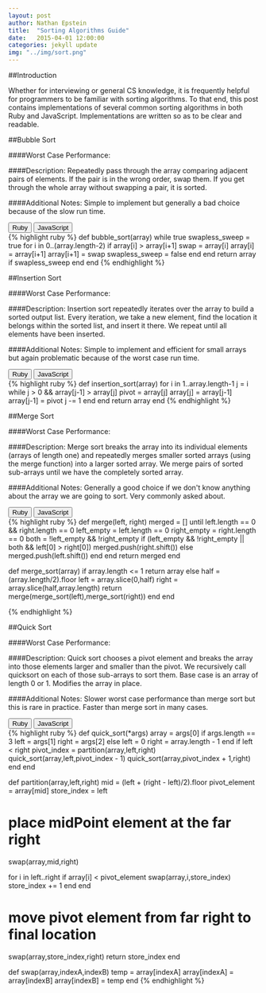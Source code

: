 ```yaml
---
layout: post
author: Nathan Epstein
title:  "Sorting Algorithms Guide"
date:   2015-04-01 12:00:00
categories: jekyll update
img: "../img/sort.png"
---
```


##Introduction

Whether for interviewing or general CS knowledge, it is frequently helpful for programmers to be familiar with sorting algorithms. To that end, this post contains implementations of several common sorting algorithms in both Ruby and JavaScript. Implementations are written so as to be clear and readable.

##Bubble Sort

####Worst Case Performance:
<span class='n2'></span>

####Description:
Repeatedly pass through the array comparing adjacent pairs of elements. If the pair is in the wrong order, swap them. If you get through the whole array without swapping a pair, it is sorted.

####Additional Notes:
Simple to implement but generally a bad choice because of the slow run time.

<div class="btn-group" role="group">
  <button id='rbubble' type="button" class="btn btn-default">Ruby</button>
  <button id='jbubble' type="button" class="btn btn-default">JavaScript</button>
</div>
<div id='rubyBubble'>
{% highlight ruby %}
def bubble_sort(array)
  while true
    swapless_sweep = true
    for i in 0..(array.length-2)
      if array[i] > array[i+1]
        swap = array[i]
        array[i] = array[i+1]
        array[i+1] = swap
        swapless_sweep = false
      end
    end
    return array if swapless_sweep
  end
end
{% endhighlight %}
</div>
<div hidden id='jsBubble'>
{% highlight javascript %}
function bubbleSort(arr){
  while (true){
    swapless = true;
    for (var i=0; i < arr.length-1; i++){
      if (arr[i] > arr[i+1]){
        var swap = arr[i];
        arr[i] = arr[i+1];
        arr[i+1] = swap;
        swapless = false
      }
    }
    if (swapless) return arr;
  }
}
{% endhighlight %}
</div>

<!-- end bubble, start insertion -->

##Insertion Sort

####Worst Case Performance:
<span class='n2'></span>

####Description:
Insertion sort repeatedly iterates over the array to build a sorted output list. Every iteration, we take a new element, find the location it belongs within the sorted list, and insert it there. We repeat until all elements have been inserted.

####Additional Notes:
Simple to implement and efficient for small arrays but again problematic because of the worst case run time.

<div class="btn-group" role="group">
  <button id='rInsert' type="button" class="btn btn-default">Ruby</button>
  <button id='jInsert' type="button" class="btn btn-default">JavaScript</button>
</div>
<div id='rubyInsert'>
{% highlight ruby %}
def insertion_sort(array)
  for i in 1..array.length-1
    j = i
    while j > 0 && array[j-1] > array[j]
      pivot = array[j]
      array[j] = array[j-1]
      array[j-1] = pivot
      j -= 1
    end
  end
  return array
end
{% endhighlight %}
</div>
<div hidden id='jsInsert'>
{% highlight javascript %}
function insertSort(arr){
  for (var i=1;i<arr.length;i++){
    var j = i;
    while ((j > 0) && (arr[j-1] > arr[j])){
      var pivot = arr[j];
      arr[j] = arr[j-1];
      arr[j-1] = pivot;
      j -= 1;
    }
  }
  return arr;
}
{% endhighlight %}
</div>
<!-- end insertion, start merge -->

##Merge Sort

####Worst Case Performance:
<span class='nlogn'></span>

####Description:
Merge sort breaks the array into its individual elements (arrays of length one) and repeatedly merges smaller sorted arrays (using the merge function) into a larger sorted array. We merge pairs of sorted sub-arrays until we have the completely sorted array.

####Additional Notes:
Generally a good choice if we don't know anything about the array we are going to sort. Very commonly asked about.

<div class="btn-group" role="group">
  <button id='rMerge' type="button" class="btn btn-default">Ruby</button>
  <button id='jMerge' type="button" class="btn btn-default">JavaScript</button>
</div>
<div id='rubyMerge'>
{% highlight ruby %}
def merge(left, right)
  merged = []
  until left.length == 0 && right.length == 0
    left_empty = left.length == 0
    right_empty = right.length == 0
    both = !left_empty && !right_empty
    if (left_empty && !right_empty || both && left[0] > right[0])
      merged.push(right.shift())
    else
      merged.push(left.shift())
    end
  end
  return merged
end

def merge_sort(array)
  if array.length <= 1
    return array
  else
    half = (array.length/2).floor
    left = array.slice(0,half)
    right = array.slice(half,array.length)
    return merge(merge_sort(left),merge_sort(right))
  end
end

{% endhighlight %}
</div>
<div hidden id='jsMerge'>
{% highlight javascript %}
function merge (left,right){
  var merged = [];
  if (left && right){
    while (left.length && right.length){
      if (left[0] < right[0]){
        merged.push(left.shift());
      }
      else{
        merged.push(right.shift());
      }
    }
    while (left.length) merged.push(left.shift());
    while (right.length) merged.push(right.shift());
  }
  else{
    merged = left;
  }
  return merged;
}

function mergeSort(arr){
  if (arr.length <= 1) return arr;

  var mid = Math.floor(arr.length/2);
  var left = arr.slice(0,mid);
  var right = arr.slice(mid,arr.length);

  return merge(mergeSort(left),mergeSort(right));
}
{% endhighlight %}
</div>
<!-- end merge, begin quick -->

##Quick Sort

####Worst Case Performance:
<span class='n2'></span>

####Description:
Quick sort chooses a pivot element and breaks the array into those elements larger and smaller than the pivot. We recursively call quicksort on each of those sub-arrays to sort them. Base case is an array of length 0 or 1. Modifies the array in place.

####Additional Notes:
Slower worst case performance than merge sort but this is rare in practice. Faster than merge sort in many cases.

<div class="btn-group" role="group">
  <button id='rQuick' type="button" class="btn btn-default">Ruby</button>
  <button id='jQuick' type="button" class="btn btn-default">JavaScript</button>
</div>
<div id='rubyQuick'>
{% highlight ruby %}
def quick_sort(*args)
  array = args[0]
  if args.length == 3
    left = args[1]
    right = args[2]
  else
    left = 0
    right = array.length - 1
  end
  if left < right
    pivot_index = partition(array,left,right)
    quick_sort(array,left,pivot_index - 1)
    quick_sort(array,pivot_index + 1,right)
  end
end

def partition(array,left,right)
  mid = (left + (right - left)/2).floor
  pivot_element = array[mid]
  store_index = left

  # place midPoint element at the far right
  swap(array,mid,right)

  for i in left..right
    if array[i] < pivot_element
      swap(array,i,store_index)
      store_index += 1
    end
  end
  # move pivot element from far right to final location
  swap(array,store_index,right)
  return store_index
end

def swap(array,indexA,indexB)
  temp = array[indexA]
  array[indexA] = array[indexB]
  array[indexB] = temp
end
{% endhighlight %}
</div>
<div hidden id='jsQuick'>
{% highlight javascript %}
function quickSort(arr,left,right){

  if(typeof left !== 'number') {
    left = 0;
  }
  if(typeof right !== 'number') {
    right = arr.length - 1;
  }

  if (left < right){
    var pivotIndex = partition(arr,left,right);
    quickSort(arr,left,pivotIndex-1);
    quickSort(arr, pivotIndex+1,right);
  }
}

function partition(arr,left,right){
  var midPoint = Math.floor(left + (right - left)/2);
  var pivotElem = arr[midPoint];
  var storeIndex = left;

  //place midPoint element at the far right
  swap(arr,midPoint,right);

  for (var i=left; i < right; i++){
    if (arr[i] < pivotElem){
      swap(arr,i,storeIndex);
      storeIndex++;
    }
  }
  //move pivot element from far right to final location
  swap(arr,storeIndex,right);
  return storeIndex;
}

function swap(arr,indexA,indexB){

  var temp = arr[indexA];
  arr[indexA] = arr[indexB];
  arr[indexB] = temp;
}
{% endhighlight %}
</div>



<!-- Katex for runtime -->
<script type="text/javascript">
  var n2 = $.parseHTML(katex.renderToString('O(n^2)'));
  $('.n2').append(n2);
   var nlogn = $.parseHTML(katex.renderToString('O(n \\cdot log(n))'));
  $('.nlogn').append(nlogn);

</script>

<!-- JS for buttons -->
<script type="text/javascript">
$('#rbubble').click(function(){
  $('#rubyBubble').show();
  $('#jsBubble').hide();
});
$('#jbubble').click(function(){
  $('#rubyBubble').hide();
  $('#jsBubble').show();
});
$('#rInsert').click(function(){
  $('#rubyInsert').show();
  $('#jsInsert').hide();
});
$('#jInsert').click(function(){
  $('#rubyInsert').hide();
  $('#jsInsert').show();
});
$('#rMerge').click(function(){
  $('#rubyMerge').show();
  $('#jsMerge').hide();
});
$('#jMerge').click(function(){
  $('#rubyMerge').hide();
  $('#jsMerge').show();
});
$('#rQuick').click(function(){
  $('#rubyQuick').show();
  $('#jsQuick').hide();
});
$('#jQuick').click(function(){
  $('#rubyQuick').hide();
  $('#jsQuick').show();
});
</script>
